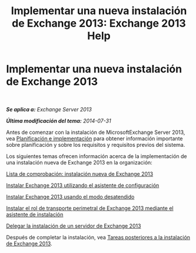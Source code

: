 ﻿---
title: 'Implementar una nueva instalación de Exchange 2013: Exchange 2013 Help'
TOCTitle: Implementar una nueva instalación de Exchange 2013
ms:assetid: 681835cf-79fe-4aa7-8a28-4a39944d0efc
ms:mtpsurl: https://technet.microsoft.com/es-es/library/Aa998619(v=EXCHG.150)
ms:contentKeyID: 49116270
ms.date: 04/23/2018
mtps_version: v=EXCHG.150
ms.translationtype: HT
---

# Implementar una nueva instalación de Exchange 2013

 

_**Se aplica a:** Exchange Server 2013_

_**Última modificación del tema:** 2014-07-31_

Antes de comenzar con la instalación de MicrosoftExchange Server 2013, vea [Planificación e implementación](planning-and-deployment-for-exchange-2013-installation-instructions.md) para obtener información importante sobre planificación y sobre los requisitos y requisitos previos del sistema.

Los siguientes temas ofrecen información acerca de la implementación de una instalación nueva de Exchange 2013 en la organización:

[Lista de comprobación: instalación nueva de Exchange 2013](checklist-perform-a-new-installation-of-exchange-2013-exchange-2013-help.md)

[Instalar Exchange 2013 utilizando el asistente de configuración](install-exchange-2013-using-the-setup-wizard-exchange-2013-help.md)

[Instalar Exchange 2013 usando el modo desatendido](install-exchange-2013-using-unattended-mode-exchange-2013-help.md)

[Instalar el rol de transporte perimetral de Exchange 2013 mediante el asistente de instalación](install-the-exchange-2013-edge-transport-role-using-the-setup-wizard-exchange-2013-help.md)

[Delegar la instalación de un servidor de Exchange 2013](delegate-the-installation-of-an-exchange-2013-server-exchange-2013-help.md)

Después de completar la instalación, vea [Tareas posteriores a la instalación de Exchange 2013](exchange-2013-post-installation-tasks-exchange-2013-help.md).

